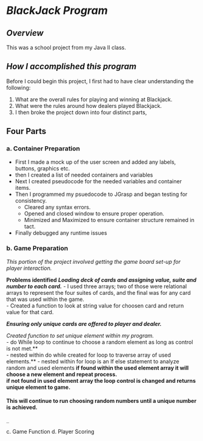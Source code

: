 # **_BlackJack Program_**

## **_Overview_**
This was a school project from my Java II class.  

## **_How I accomplished this program_**

Before I could begin this project, I first had to have clear understanding the following: 
1. What are the overall rules for playing and winning at Blackjack.  
2. What were the rules around how dealers played Blackjack. 
3. I then broke the project down into four distinct parts, 

## **Four Parts** 

  ### a. Container Preparation
   * First I made a mock up of the user screen and added any labels, buttons, graphics etc.  
   * then I created a list of needed containers and variables 
   * Next I created pseudocode for the needed variables and container items.  
   * Then I programmed my psuedocode to JGrasp and began testing for consistency. 
     - Cleared any syntax errors. 
     - Opened and closed window to ensure proper operation.
     - Minimized and Maximized to ensure container structure remained in tact.  
   * Finally debugged any runtime issues
    
  ### b. Game Preparation
   _This portion of the project involved getting the game board set-up for player interaction._ 
    
   **Problems identified**
    **_Loading deck of cards and assigning value, suite and number to each card._**
     - I used three arrays; two of those were relational arrays to represent the four suites of cards, 
     and the final was for any card that was used within the game.  
     - Created a function to look at string value for choosen card and return value for that card.
      
   **_Ensuring only unique cards are offered to player and dealer._** 
      
   *Created function to set unique element within my program.*  
      - do While loop to continue to choose a random element as long as control is not met.**  
      - nested within do while created for loop to traverse array of used elements.** 
      - nested within for loop is an If else statement to analyze random and used elements 
      **if found within the used element array it will choose a new element and repeat process.**  
      **if not found in used element array the loop control is changed and returns unique element to game.**
      
   #### **This will continue to run choosing random numbers until a unique number is achieved.**
      
    _

  c. Game Function
  d. Player Scoring
